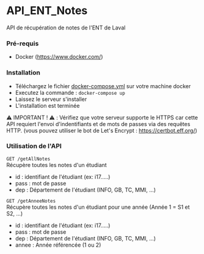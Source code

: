 # API_ENT_Notes
API de récupération de notes de l'ENT de Laval

### Pré-requis
* Docker (https://www.docker.com/)

### Installation
* Téléchargez le fichier [docker-compose.yml](docker-compose.yml) sur votre machine docker
* Executez la commande : `docker-compose up`
* Laissez le serveur s'installer
* L'installation est terminée

:warning: IMPORTANT ! :warning: : 
Vérifiez que votre serveur supporte le HTTPS car cette API requiert l'envoi d'indentifiants et de mots de passes via des requêtes HTTP. 
(vous pouvez utiliser le bot de Let's Encrypt : https://certbot.eff.org/)

### Utilisation de l'API

`GET /getAllNotes`  
Récupère toutes les notes d'un étudiant
* id : identifiant de l'étudiant (ex: i17.....)
* pass : mot de passe
* dep : Département de l'étudiant (INFO, GB, TC, MMI, ...)

`GET /getAnneeNotes`  
Récupère toutes les notes d'un étudiant pour une année (Année 1 = S1 et S2, ...)
* id : identifiant de l'étudiant (ex: i17.....)
* pass : mot de passe
* dep : Département de l'étudiant (INFO, GB, TC, MMI, ...)
* annee : Année référencée (1 ou 2)
